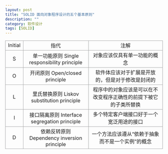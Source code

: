 ```yaml
---
layout: post
title: "SOLID 面向对象程序设计的五个基本原则"
description: ""
category: 软件设计
tags: [SOLID]
---
```



<style type="text/css">
  tr,td {
    border: 1px solid #9fa0a1;
    text-align: center;
  }

</style>

<table>
  <tr><td>Initial</td><td>指代</td><td>注解</td></tr>
  <tr>
    <td>S</td>
    <td>单一功能原则 Single responsibility principle</td>
    <td>对象应该仅具有单一功能的概念</td>
  </tr>
  <tr>
    <td>O</td>
    <td>开闭原则 Open/closed principle</td>
    <td>软件体应该对于扩展是开放的，但是对于修改是封闭的</td>
  </tr>
  <tr>
    <td>L</td>
    <td>里氏替换原则 Liskov substitution principle</td>
    <td>程序中的对象应该是可以在不改变程序正确性的前提下被它的子类所替换</td>
  </tr>
  <tr>
    <td>I</td>
    <td>接口隔离原则 Interface segregation principle</td>
    <td>多个特定客户端接口好于一个宽泛用途的接口</td>
  </tr>
  <tr>
    <td>D</td>
    <td>依赖反转原则 Dependency inversion principle</td>
    <td>一个方法应该遵从“依赖于抽象而不是一个实例”的概念</td>
  </tr>
</table>
